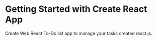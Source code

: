 # Getting Started with Create React App

Create Web React To-Do list app to manage your tasks created react.js. 

